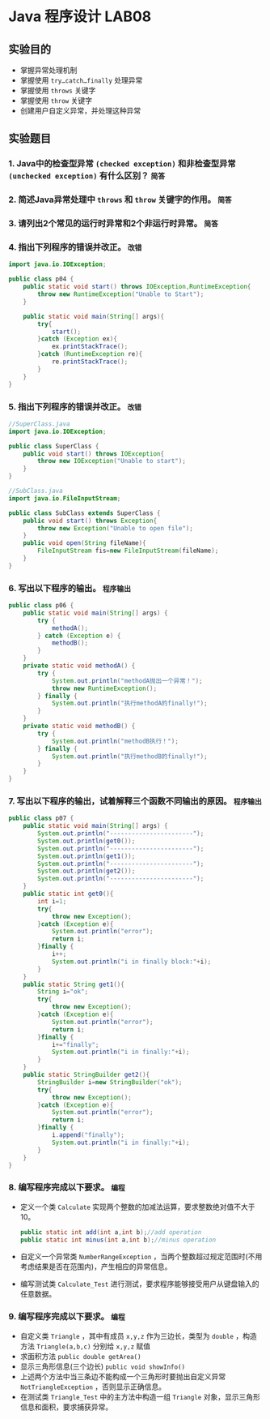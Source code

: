 # Java 程序设计 LAB08

## 实验目的

- 掌握异常处理机制
- 掌握使用 `try…catch…finally`  处理异常
- 掌握使用 `throws` 关键字
- 掌握使用 `throw` 关键字
- 创建用户自定义异常，并处理这种异常

## 实验题目

### 1.  Java中的检查型异常 `(checked exception)` 和非检查型异常 `(unchecked exception)` 有什么区别？ `简答`

>



### 2. 简述Java异常处理中 `throws` 和 `throw` 关键字的作用。 `简答`

>



### 3. 请列出2个常见的运行时异常和2个非运行时异常。 `简答`

>



### 4. 指出下列程序的错误并改正。 `改错`

```java
import java.io.IOException;

public class p04 {
    public static void start() throws IOException,RuntimeException{
        throw new RuntimeException("Unable to Start");
    }

    public static void main(String[] args){
        try{
            start();
        }catch (Exception ex){
            ex.printStackTrace();
        }catch (RuntimeException re){
            re.printStackTrace();
        }
    }
}
```



### 5. 指出下列程序的错误并改正。 `改错`

```java
//SuperClass.java
import java.io.IOException;

public class SuperClass {
    public void start() throws IOException{
        throw new IOException("Unable to start");
    }
}

//SubClass.java
import java.io.FileInputStream;

public class SubClass extends SuperClass {
    public void start() throws Exception{
        throw new Exception("Unable to open file");
    }
    public void open(String fileName){
        FileInputStream fis=new FileInputStream(fileName);
    }
}
```



### 6. 写出以下程序的输出。 `程序输出`

```java
public class p06 {
    public static void main(String[] args) {
        try {
            methodA();
        } catch (Exception e) {
            methodB();
        }
    }
    private static void methodA() {
        try {
            System.out.println("methodA抛出一个异常！");
            throw new RuntimeException();
        } finally {
            System.out.println("执行methodA的finally!");
        }
    }
    private static void methodB() {
        try {
            System.out.println("methodB执行！");
        } finally {
            System.out.println("执行methodB的finally!");
        }
    }
}
```



### 7. 写出以下程序的输出，试着解释三个函数不同输出的原因。 `程序输出`


```java
public class p07 {
    public static void main(String[] args) {
        System.out.println("-----------------------");
        System.out.println(get0());
        System.out.println("-----------------------");
        System.out.println(get1());
        System.out.println("-----------------------");
        System.out.println(get2());
        System.out.println("-----------------------");
    }
    public static int get0(){
        int i=1;
        try{
            throw new Exception();
        }catch (Exception e){
            System.out.println("error");
            return i;
        }finally {
            i++;
            System.out.println("i in finally block:"+i);
        }
    }
    public static String get1(){
        String i="ok";
        try{
            throw new Exception();
        }catch (Exception e){
            System.out.println("error");
            return i;
        }finally {
            i+="finally";
            System.out.println("i in finally:"+i);
        }
    }
    public static StringBuilder get2(){
        StringBuilder i=new StringBuilder("ok");
        try{
            throw new Exception();
        }catch (Exception e){
            System.out.println("error");
            return i;
        }finally {
            i.append("finally");
            System.out.println("i in finally:"+i);
        }
    }
}
```



### 8. 编写程序完成以下要求。 `编程`
- 定义一个类 `Calculate` 实现两个整数的加减法运算，要求整数绝对值不大于10。
    ```java
    public static int add(int a,int b);//add operation
    public static int minus(int a,int b);//minus operation
    ```

- 自定义一个异常类 `NumberRangeException` ，当两个整数超过规定范围时(不用考虑结果是否在范围内)，产生相应的异常信息。
- 编写测试类 `Calculate_Test` 进行测试，要求程序能够接受用户从键盘输入的任意数据。



### 9. 编写程序完成以下要求。 `编程`
- 自定义类 `Triangle` ，其中有成员 `x,y,z` 作为三边长，类型为 `double` ，构造方法 `Triangle(a,b,c)` 分别给 `x,y,z`  赋值
- 求面积方法 `public double getArea()`
- 显示三角形信息(三个边长) `public void showInfo()`
- 上述两个方法中当三条边不能构成一个三角形时要抛出自定义异常 `NotTriangleException` ，否则显示正确信息。
- 在测试类 `Triangle_Test` 中的主方法中构造一组 `Triangle` 对象，显示三角形信息和面积，要求捕获异常。



